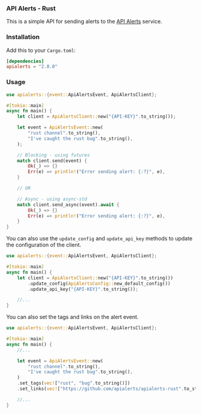 ### API Alerts - Rust

This is a simple API for sending alerts to the [API Alerts](https://apialerts.com) service.

### Installation

Add this to your `Cargo.toml`:

```toml
[dependencies]
apialerts = "2.0.0"
```

### Usage

```rust
use apialerts::{event::ApiAlertsEvent, ApiAlertsClient};

#[tokio::main]
async fn main() {
    let client = ApiAlertsClient::new("{API-KEY}".to_string());

    let event = ApiAlertsEvent::new(
        "rust channel".to_string(),
        "I've caught the rust bug".to_string(),
    );

    // Blocking - using futures
    match client.send(event) {
        Ok(_) => {}
        Err(e) => println!("Error sending alert: {:?}", e),
    }

    // OR

    // Async - using async-std
    match client.send_async(event).await {
        Ok(_) => {}
        Err(e) => println!("Error sending alert: {:?}", e),
    }
}
```

You can also use the `update_config` and `update_api_key` methods to update the configuration of the client.

```rust
use apialerts::{event::ApiAlertsEvent, ApiAlertsClient};

#[tokio::main]
async fn main() {
    let client = ApiAlertsClient::new("{API-KEY}".to_string())
        .update_config(ApiAlertsConfig::new_default_config())
        .update_api_key("{API-KEY}".to_string());

    //...
}
```

You can also set the tags and links on the alert event.

```rust
use apialerts::{event::ApiAlertsEvent, ApiAlertsClient};

#[tokio::main]
async fn main() {
    //...

    let event = ApiAlertsEvent::new(
        "rust channel".to_string(),
        "I've caught the rust bug".to_string(),
    )
    .set_tags(vec!["rust", "bug".to_string()])
    .set_links(vec!["https://github.com/apialerts/apialerts-rust".to_string()]);

    //...
}
```

